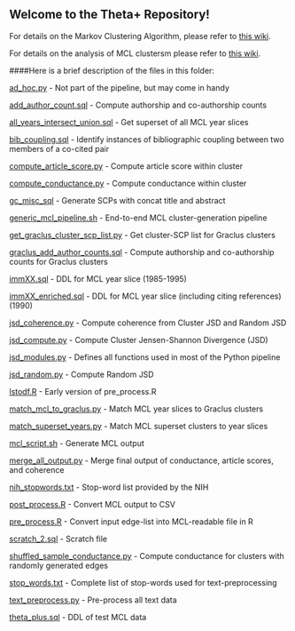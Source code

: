 ## Welcome to the Theta+ Repository!

For details on the Markov Clustering Algorithm, please refer to [this wiki](https://github.com/NETESOLUTIONS/ERNIE/wiki/Markov-Clustering).

For details on the analysis of MCL clustersm please refer to [this wiki](https://github.com/NETESOLUTIONS/ERNIE/wiki/Markov-Clustering-Analysis).

####Here is a brief description of the files in this folder:

[ad_hoc.py](ad_hoc.py) - Not part of the pipeline, but may come in handy

[add_author_count.sql](add_author_count.sql) - Compute authorship and co-authorship counts

[all_years_intersect_union.sql](all_years_intersect_union.sql) - Get superset of all MCL year slices

[bib_coupling.sql](bib_coupling.sql) - Identify instances of bibliographic coupling between two members of a co-cited pair

[compute_article_score.py](compute_article_score.py) - Compute article score within cluster

[compute_conductance.py](compute_conductance.py) - Compute conductance within cluster

[gc_misc_sql](gc_misc_sql) - Generate SCPs with concat title and abstract

[generic_mcl_pipeline.sh](generic_mcl_pipeline.sh) - End-to-end MCL cluster-generation pipeline

[get_graclus_cluster_scp_list.py](get_graclus_cluster_scp_list.py) - Get cluster-SCP list for Graclus clusters

[graclus_add_author_counts.sql](graclus_add_author_counts.sql) - Compute authorship and co-authorship counts for Graclus clusters

[immXX.sql](imm85.sql) - DDL for MCL year slice (1985-1995)

[immXX_enriched.sql](imm90_enriched.sql) - DDL for MCL year slice (including citing references) (1990)

[jsd_coherence.py](jsd_coherence.py) - Compute coherence from Cluster JSD and Random JSD

[jsd_compute.py](jsd_compute.py) - Compute Cluster Jensen-Shannon Divergence (JSD)

[jsd_modules.py](jsd_modules.py) - Defines all functions used in most of the Python pipeline

[jsd_random.py](jsd_random.py) - Compute Random JSD

[lstodf.R](lstodf.R) - Early version of pre_process.R

[match_mcl_to_graclus.py](match_mcl_to_graclus.py) - Match MCL year slices to Graclus clusters

[match_superset_years.py](match_superset_years.py) - Match MCL superset clusters to year slices

[mcl_script.sh](mcl_script.sh) - Generate MCL output

[merge_all_output.py](merge_all_output.py) - Merge final output of conductance, article scores, and coherence

[nih_stopwords.txt](nih_stopwords.txt) - Stop-word list provided by the NIH

[post_process.R](post_process.R) - Convert MCL output to CSV

[pre_process.R](pre_process.R) - Convert input edge-list into MCL-readable file in R

[scratch_2.sql](scratch_2.sql) - Scratch file

[shuffled_sample_conductance.py](shuffled_sample_conductance.py) - Compute conductance for clusters with randomly generated edges

[stop_words.txt](stop_words.txt) - Complete list of stop-words used for text-preprocessing

[text_preprocess.py](text_preprocess.py) - Pre-process all text data

[theta_plus.sql](theta_plus.sql) - DDL of test MCL data


